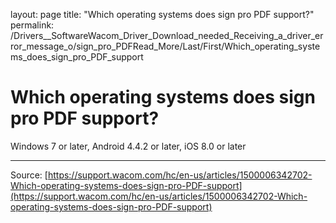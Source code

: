 layout: page
title: "Which operating systems does sign pro PDF support?"
permalink: /Drivers__SoftwareWacom_Driver_Download_needed_Receiving_a_driver_error_message_o/sign_pro_PDFRead_More/Last/First/Which_operating_systems_does_sign_pro_PDF_support

# Which operating systems does sign pro PDF support?

Windows 7 or later, Android 4.4.2 or later, iOS 8.0 or later

---
Source: [https://support.wacom.com/hc/en-us/articles/1500006342702-Which-operating-systems-does-sign-pro-PDF-support](https://support.wacom.com/hc/en-us/articles/1500006342702-Which-operating-systems-does-sign-pro-PDF-support)
